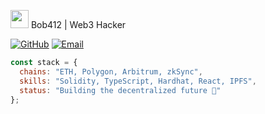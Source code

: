 <img src="https://raw.githubusercontent.com/TheDudeThatCode/TheDudeThatCode/master/Assets/Hi.gif" width="29px"> Bob412 | Web3 Hacker

[![GitHub](https://img.shields.io/badge/GitHub-100000?style=for-the-badge&logo=github&logoColor=white)](https://github.com/yourusername)
[![Email](https://img.shields.io/badge/Email-D14836?style=for-the-badge&logo=gmail&logoColor=white)](mailto:carlmellish78@gmail.com)

```js
const stack = {
  chains: "ETH, Polygon, Arbitrum, zkSync",
  skills: "Solidity, TypeScript, Hardhat, React, IPFS",
  status: "Building the decentralized future 🚀"
};
